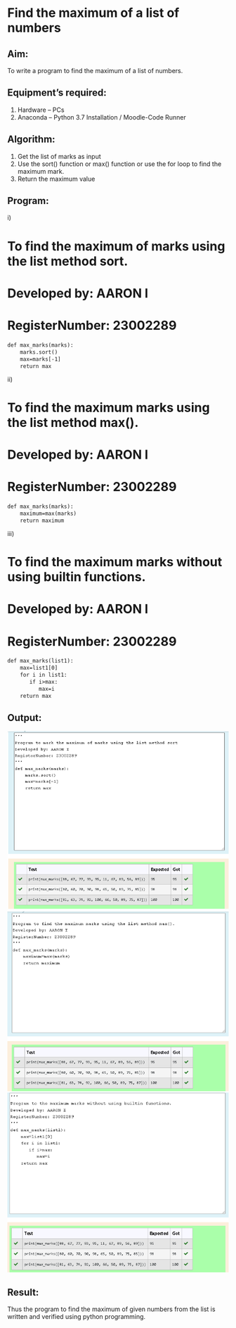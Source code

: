 # Find the maximum of a list of numbers
## Aim:
To write a program to find the maximum of a list of numbers.
## Equipment’s required:
1.	Hardware – PCs
2.	Anaconda – Python 3.7 Installation / Moodle-Code Runner
## Algorithm:
1.	Get the list of marks as input
2.	Use the sort() function or max() function or use the for loop to find the maximum mark.
3.	Return the maximum value
## Program:

i)	
# To find the maximum of marks using the list method sort.
# Developed by: AARON I
# RegisterNumber: 23002289
```
def max_marks(marks):
    marks.sort()
    max=marks[-1]
    return max

```

ii)
# To find the maximum marks using the list method max().
# Developed by: AARON I
# RegisterNumber: 23002289
```
def max_marks(marks):
    maximum=max(marks)
    return maximum

```
iii) 
# To find the maximum marks without using builtin functions.
# Developed by: AARON I
# RegisterNumber: 23002289
```
def max_marks(list1):
    max=list1[0]
    for i in list1:
       if i>max:
          max=i
    return max

```

## Output:
![output](/Screenshot%202023-07-26%20134402.png)
![output](/Screenshot%202023-07-26%20134524.png)
![output](/Screenshot%202023-07-26%20134944.png)

## Result:
Thus the program to find the maximum of given numbers from the list is written and verified using python programming.
